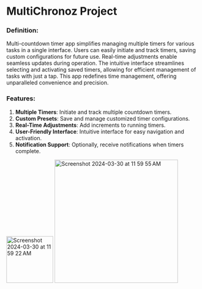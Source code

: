 # MultiChronoz Project

### **Definition**:
Multi-countdown timer app simplifies managing multiple timers for various tasks in a single interface. 
Users can easily initiate and track timers, saving custom configurations for future use. Real-time adjustments 
enable seamless updates during operation. The intuitive interface streamlines selecting and activating saved timers, 
allowing for efficient management of tasks with just a tap. This app redefines time management, offering 
unparalleled convenience and precision.

### Features:
1. **Multiple Timers**: Initiate and track multiple countdown timers.
2. **Custom Presets**: Save and manage customized timer configurations.
3. **Real-Time Adjustments**: Add increments to running timers.
4. **User-Friendly Interface**: Intuitive interface for easy navigation and activation.
5. **Notification Support**: Optionally, receive notifications when timers complete.

<img width="122" alt="Screenshot 2024-03-30 at 11 59 22 AM" src="https://github.com/MaverickSeneris/CountDown/assets/161187780/9ff5cda5-dae6-4ef8-aedc-d6f474ec1dc0">
<img width="322" alt="Screenshot 2024-03-30 at 11 59 55 AM" src="https://github.com/MaverickSeneris/CountDown/assets/161187780/e23a50b7-f922-421a-80b8-5280d70fa040">



